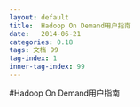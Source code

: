 ```yaml
---
layout: default
title:  Hadoop On Demand用户指南
date:   2014-06-21
categories: 0.18
tags: 文档 99
tag-index: 1
inner-tag-index: 99
---
```


#Hadoop On Demand用户指南






